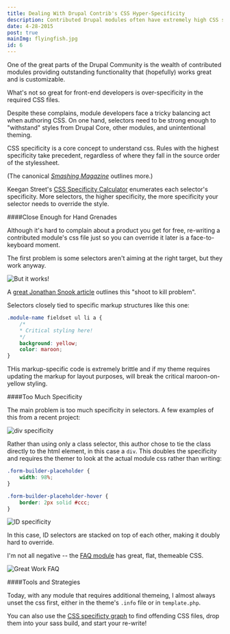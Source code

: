 ```yaml
---
title: Dealing With Drupal Contrib's CSS Hyper-Specificity
description: Contributed Drupal modules often have extremely high CSS specificity scores. Here is a toolset and strategy I use for manageable theming.
date: 4-28-2015
post: true
mainImg: flyingfish.jpg
id: 6
---
```


One of the great parts of the Drupal Community is the wealth of contributed modules providing outstanding functionality that (hopefully) works great and is customizable.

What's not so great for front-end developers is over-specificity in the required CSS files.

Despite these complains, module developers face a tricky balancing act when authoring CSS. On one hand, selectors need to be strong enough to "withstand" styles from Drupal Core, other modules, and unintentional theming.

CSS specificity is a core concept to understand css. Rules with the highest specificity take precedent, regardless of where they fall in the source order of the stylessheet.

(The canonical _[Smashing Magazine](http://www.smashingmagazine.com/2007/07/27/css-specificity-things-you-should-know/)_ outlines more.)

Keegan Street's [CSS Specificity Calculator](https://github.com/keeganstreet/specificity) enumerates each selector's specificity. More selectors, the higher specificity, the more specificity your selector needs to override the style.

####Close Enough for Hand Grenades

Although it's hard to complain about a product you get for free, re-writing a contributed module's css file just so you can override it later is a face-to-keyboard moment.

The first problem is some selectors aren't aiming at the right target, but they work anyway.

![But it works!](http://38.media.tumblr.com/b8cb167b2938d75922dce023e4992947/tumblr_inline_mmjciibel51qz4rgp.jpg)

A [great Jonathan Snook article](http://csswizardry.com/2012/07/shoot-to-kill-css-selector-intent/) outlines this "shoot to kill problem".

Selectors closely tied to specific markup structures like this one:

```css
.module-name fieldset ul li a {
    /*
    * Critical styling here!
    */
    background: yellow;
    color: maroon;
}
```

THis markup-specific code is extremely brittle and if my theme requires updating the markup for layout purposes, will break the critical maroon-on-yellow styling.

####Too Much Specificity

The main problem is too much specificity in selectors. A few examples of this from a recent project:

![div specificity](/images/div-specificity.png)

Rather than using only a class selector, this author chose to tie the class directly to the html element, in this case a `div`. This doubles the specificity and requires the themer to look at the actual module css rather than writing:

```css
.form-builder-placeholder {
    width: 98%;
}

.form-builder-placeholder-hover {
    border: 2px solid #ccc;
}
```

![ID specificity](/images/media-selector.png)

In this case, ID selectors are stacked on top of each other, making it doubly hard to override.

I'm not all negative -- the [FAQ module](http://www.drupal.org/project/faq) has great, flat, themeable CSS.

![Great Work FAQ](/images/faq.png)

####Tools and Strategies

Today, with any module that requires additional themeing, I almost always unset the css first, either in the theme's `.info` file or in `template.php`.

You can also use the [CSS specificty graph](https://github.com/pocketjoso/specificity-graph) to find offending CSS files, drop them into your sass build, and start your re-write!
